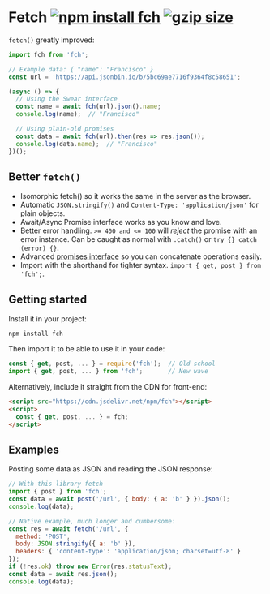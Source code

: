 # Fetch [![npm install fch](https://img.shields.io/badge/npm%20install-fch-blue.svg)](https://www.npmjs.com/package/fch) [![gzip size](https://img.badgesize.io/franciscop/fetch/master/fetch.min.js.svg?compression=gzip)](https://github.com/franciscop/fetch/blob/master/fetch.min.js)

`fetch()` greatly improved:

```js
import fch from 'fch';

// Example data: { "name": "Francisco" }
const url = 'https://api.jsonbin.io/b/5bc69ae7716f9364f8c58651';

(async () => {
  // Using the Swear interface
  const name = await fch(url).json().name;
  console.log(name);  // "Francisco"

  // Using plain-old promises
  const data = await fch(url).then(res => res.json());
  console.log(data.name);  // "Francisco"
})();
```



## Better `fetch()`

- Isomorphic fetch() so it works the same in the server as the browser.
- Automatic `JSON.stringify()` and `Content-Type: 'application/json'` for plain objects.
- Await/Async Promise interface works as you know and love.
- Better error handling. `>= 400 and <= 100` will _reject_ the promise with an error instance. Can be caught as normal with `.catch()` or `try {} catch (error) {}`.
- Advanced [promises interface](https://github.com/franciscop/swear) so you can concatenate operations easily.
- Import with the shorthand for tighter syntax. `import { get, post } from 'fch';`.


## Getting started

Install it in your project:

```
npm install fch
```

Then import it to be able to use it in your code:

```js
const { get, post, ... } = require('fch');  // Old school
import { get, post, ... } from 'fch';       // New wave
```

Alternatively, include it straight from the CDN for front-end:

```html
<script src="https://cdn.jsdelivr.net/npm/fch"></script>
<script>
  const { get, post, ... } = fch;
</script>
```



## Examples

Posting some data as JSON and reading the JSON response:

```js
// With this library fetch
import { post } from 'fch';
const data = await post('/url', { body: { a: 'b' } }).json();
console.log(data);
```

```js
// Native example, much longer and cumbersome:
const res = await fetch('/url', {
  method: 'POST',
  body: JSON.stringify({ a: 'b' }),
  headers: { 'content-type': 'application/json; charset=utf-8' }
});
if (!res.ok) throw new Error(res.statusText);
const data = await res.json();
console.log(data);
```
